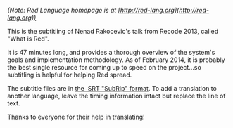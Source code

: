 *(Note: Red Language homepage is at [http://red-lang.org](http://red-lang.org))*

This is the subtitling of Nenad Rakocevic's talk from Recode 2013, called "What is Red".

It is 47 minutes long, and provides a thorough overview of the system's goals and implementation methodology.  As of February 2014, it is probably the best single resource for coming up to speed on the project...so subtitling is helpful for helping Red spread.

The subtitle files are in [the .SRT "SubRip" format](http://en.wikipedia.org/wiki/SubRip).  To add a translation to another language, leave the timing information intact but replace the line of text.

Thanks to everyone for their help in translating!
